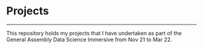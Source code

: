 # Projects
---

This repository holds my projects that I have undertaken as part of the General Assembly Data Science Immersive from Nov 21 to Mar 22.
